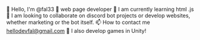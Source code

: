 👋 Hello, I'm @fal33
🐙 web page developer
🌱 I am currently learning html .js
💫 I am looking to collaborate on discord bot projects or develop websites, whether marketing or the bot itself.
📫 How to contact me hellodevfal@gmail.com
🐋 I also develop games in Unity!

